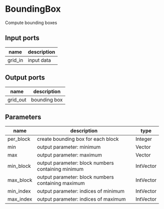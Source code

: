 
# BoundingBox
Compute bounding boxes

## Input ports
|name|description|
|-|-|
|grid_in|input data|


## Output ports
|name|description|
|-|-|
|grid_out|bounding box|


## Parameters
|name|description|type|
|-|-|-|
|per_block|create bounding box for each block|Integer|
|min|output parameter: minimum|Vector|
|max|output parameter: maximum|Vector|
|min_block|output parameter: block numbers containing minimum|IntVector|
|max_block|output parameter: block numbers containing maximum|IntVector|
|min_index|output parameter: indices of minimum|IntVector|
|max_index|output parameter: indices of maximum|IntVector|
